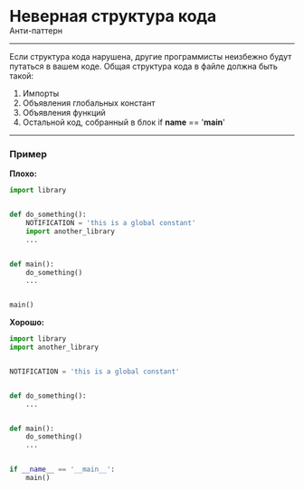 
<div>
    <h1 style="margin: 0;">Неверная структура кода</h1>
    <p style="margin: 0;">Анти-паттерн</p>
</div>

***

Если структура кода нарушена, другие программисты неизбежно будут путаться в вашем коде. Общая структура кода в файле должна быть такой:
1. Импорты
2. Объявления глобальных констант
3. Объявления функций
4. Остальной код, собранный в блок if __name__ == '__main__'

***

### Пример 

**Плохо:**
```python
import library


def do_something():
    NOTIFICATION = 'this is a global constant'
    import another_library
    ...


def main():
    do_something()
    ...


main()
```
**Хорошо:**
```python
import library
import another_library


NOTIFICATION = 'this is a global constant'


def do_something():
    ...


def main():
    do_something()
    ...


if __name__ == '__main__':
    main()
```

